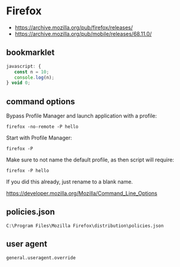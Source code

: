 # Firefox

- https://archive.mozilla.org/pub/firefox/releases/
- https://archive.mozilla.org/pub/mobile/releases/68.11.0/

## bookmarklet

~~~js
javascript: {
   const n = 10;
   console.log(n);
} void 0;
~~~

## command options

Bypass Profile Manager and launch application with a profile:

~~~
firefox -no-remote -P hello
~~~

Start with Profile Manager:

~~~
firefox -P
~~~

Make sure to not name the default profile, as then script will require:

~~~
firefox -P hello
~~~

If you did this already, just rename to a blank name.

<https://developer.mozilla.org/Mozilla/Command_Line_Options>

## policies.json

~~~
C:\Program Files\Mozilla Firefox\distribution\policies.json
~~~

## user agent

~~~
general.useragent.override
~~~
